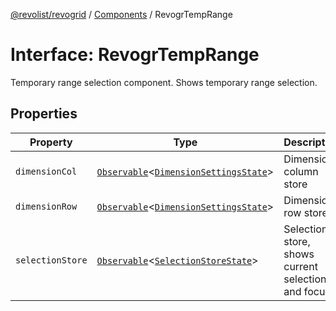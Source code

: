 [@revolist/revogrid](README.md) / [Components](Namespace.Components.md) / RevogrTempRange

# Interface: RevogrTempRange

Temporary range selection component. Shows temporary range selection.

## Properties

| Property | Type | Description | Defined in |
| ------ | ------ | ------ | ------ |
| `dimensionCol` | [`Observable`](TypeAlias.Observable.md)\<[`DimensionSettingsState`](Interface.DimensionSettingsState.md)\> | Dimension column store | [src/components.d.ts:644](https://github.com/revolist/revogrid/blob/0b52000f7477669f9da5b2b768b7ac1b608db9f9/src/components.d.ts#L644) |
| `dimensionRow` | [`Observable`](TypeAlias.Observable.md)\<[`DimensionSettingsState`](Interface.DimensionSettingsState.md)\> | Dimension row store | [src/components.d.ts:648](https://github.com/revolist/revogrid/blob/0b52000f7477669f9da5b2b768b7ac1b608db9f9/src/components.d.ts#L648) |
| `selectionStore` | [`Observable`](TypeAlias.Observable.md)\<[`SelectionStoreState`](TypeAlias.SelectionStoreState.md)\> | Selection store, shows current selection and focus | [src/components.d.ts:652](https://github.com/revolist/revogrid/blob/0b52000f7477669f9da5b2b768b7ac1b608db9f9/src/components.d.ts#L652) |
